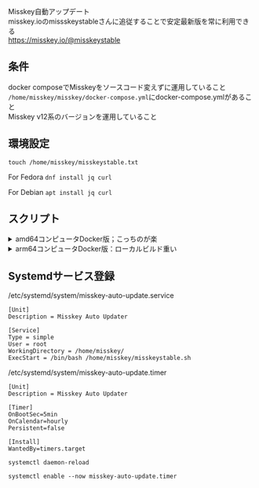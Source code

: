 Misskey自動アップデート  
misskey.ioのmissskeystableさんに追従することで安定最新版を常に利用できる  
https://misskey.io/@misskeystable

## 条件
docker composeでMisskeyをソースコード変えずに運用していること  
`/home/misskey/misskey/docker-compose.yml`にdocker-compose.ymlがあること  
Misskey v12系のバージョンを運用していること

## 環境設定
`touch /home/misskey/misskeystable.txt`

For Fedora
`dnf install jq curl`

For Debian
`apt install jq curl`

## スクリプト


<details><summary>amd64コンピュータDocker版；こっちのが楽</summary>

`docker-compose.yml`で
```
    image: misskey/misskey:latest
```
を記載

/home/misskey/misskeystable.sh
```bash:misskeystable.sh
#!/bin/bash
oldversion=`cat /home/misskey/misskeystable.txt`
stableversion=`curl --silent -X POST https://misskey.io/api/users/show -d '{"username":"misskeystable"}' | jq -r '.description'`
health=`curl --silent -I -X POST https://misskey.io/api/ping | grep HTTP | awk '{print $2}'`
if [[ $stableversion =~ 12\.+[0-9] ]] && [ $health = 200 ]; then
echo version check is ok.
versioncheck=0
else
echo version check was failed.
versioncheck=1
fi
if [ $oldversion != $stableversion ] && [ $versioncheck = 0 ]; then
echo Misskeyの安定版は${oldversion}から${stableversion}に変わりました。
echo アップデートを実行します。

echo ５分待機します。
sleep 300
sudo sed -i -e "/^ *image: misskey\/misskey:/c\    image: misskey\/misskey:$stableversion" /home/misskey/misskey/docker-compose.yml
docker compose -f /home/misskey/misskey/docker-compose.yml pull;docker compose -f /home/misskey/misskey/docker-compose.yml up -d

echo アップデート完了しました。バージョンを記憶します。
echo $stableversion > /home/misskey/misskeystable.txt
else
echo $oldversion is latest.
dockerversion=`docker compose -f /home/misskey/misskey/docker-compose.yml images | sed -n '3p' | awk '{print $3}'`
if [[ $oldversion != $dockerversion ]] ; then
sudo sed -i -e "/^ *image: misskey\/misskey:/c\    image: misskey\/misskey:$stableversion" /home/misskey/misskey/docker-compose.yml
docker compose -f /home/misskey/misskey/docker-compose.yml pull;docker compose -f /home/misskey/misskey/docker-compose.yml up -d
fi
fi
```
</details>



<details><summary>arm64コンピュータDocker版：ローカルビルド重い</summary>
  
`docker-compose.yml`で
```
    image: misskey_web:latest
```
を記載

/home/misskey/misskeystable.sh
```bash:misskeystable.sh
#!/bin/bash
oldversion=`cat /home/misskey/misskeystable.txt`
stableversion=`curl --silent -X POST https://misskey.io/api/users/show -d '{"username":"misskeystable"}' | jq -r '.description'`
health=`curl --silent -I -X POST https://misskey.io/api/ping | grep HTTP | awk '{print $2}'`
if [[ $stableversion =~ 12\.+[0-9] ]] && [ $health = 200 ]; then
echo version check is ok.
versioncheck=0
else
echo version check was failed.
versioncheck=1
fi
if [ $oldversion != $stableversion ] && [ $versioncheck = 0 ]; then
echo Misskeyの安定版は${oldversion}から${stableversion}に変わりました。
echo アップデートを実行します。

echo ５分待機します。
sleep 300

su - misskey -c 'cd /home/misskey/misskey/;git fetch --tags;git reset --hard origin/develop;git checkout ${stableversion}'
docker compose -f /home/misskey/misskey/docker-compose.yml build
docker compose -f /home/misskey/misskey/docker-compose.yml up -d

echo アップデート完了しました。バージョンを記憶します。
echo $stableversion > /home/misskey/misskeystable.txt
else
echo $oldversion is latest.
fi
```
  
</details>

## Systemdサービス登録

/etc/systemd/system/misskey-auto-update.service
```systemd:/etc/systemd/system/misskey-auto-update.service
[Unit]
Description = Misskey Auto Updater

[Service]
Type = simple
User = root
WorkingDirectory = /home/misskey/
ExecStart = /bin/bash /home/misskey/misskeystable.sh
```

/etc/systemd/system/misskey-auto-update.timer
```systemd:/etc/systemd/system/misskey-auto-update.timer
[Unit]
Description = Misskey Auto Updater

[Timer]
OnBootSec=5min
OnCalendar=hourly
Persistent=false

[Install]
WantedBy=timers.target
```

`systemctl daemon-reload`  

`systemctl enable --now misskey-auto-update.timer`  
